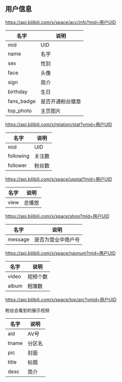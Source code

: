 ## 用户信息

https://api.bilibili.com/x/space/acc/info?mid=用户UID

|名字|说明|
|----|----|
|mid|UID|
|name|名字|
|sex|性别|
|face|头像|
|sign|简介|
|birthday|生日|
|fans_badge|是否开通粉丝徽章|
|top_photo|主页图片|

https://api.bilibili.com/x/relation/stat?vmid=用户UID

|名字|说明|
|----|----|
|mid|UID|
|following|关注数|
|follower|粉丝数|

https://api.bilibili.com/x/space/upstat?mid=用户UID

|名字|说明|
|----|----|
|view|总播放|

https://api.bilibili.com/x/space/shop?mid=用户UID

|名字|说明|
|----|----|
|message|是否为营业中商户号|

https://api.bilibili.com/x/space/navnum?mid=用户UID

|名字|说明|
|----|----|
|video|视频个数|
|album|相簿数|

https://api.bilibili.com/x/space/top/arc?vmid=用户UID

粉丝会看到的展示视频

|名字|说明|
|----|----|
|aid|AV号|
|tname|分区名|
|pic|封面|
|title|标题|
|desc|简介|



